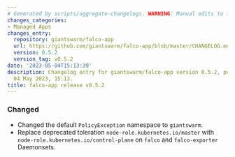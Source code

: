 ```yaml
---
# Generated by scripts/aggregate-changelogs. WARNING: Manual edits to this files will be overwritten.
changes_categories:
- Managed Apps
changes_entry:
  repository: giantswarm/falco-app
  url: https://github.com/giantswarm/falco-app/blob/master/CHANGELOG.md#052---2023-05-04
  version: 0.5.2
  version_tag: v0.5.2
date: '2023-05-04T15:13:39'
description: Changelog entry for giantswarm/falco-app version 0.5.2, published on
  04 May 2023, 15:13.
title: falco-app release v0.5.2
---
```


### Changed
- Changed the default `PolicyException` namespace to `giantswarm`.
- Replace deprecated toleration `node-role.kubernetes.io/master` with `node-role.kubernetes.io/control-plane` on `falco` and `falco-exporter` Daemonsets.
